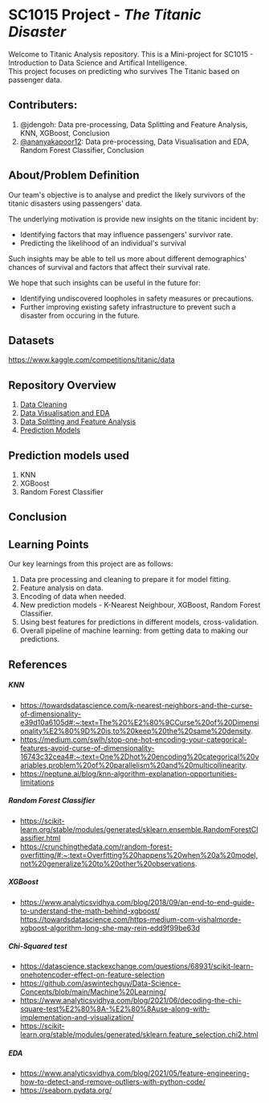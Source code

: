 # SC1015 Project - *The Titanic Disaster*

Welcome to Titanic Analysis repository.
This is a Mini-project for SC1015 - Introduction to Data Science and Artifical Intelligence. <br>
This project focuses on predicting who survives The Titanic based on passenger data.

## Contributers:
1.  @jdengoh: Data pre-processing, Data Splitting and Feature Analysis, KNN, XGBoost, Conclusion
2.  [@ananyakapoor12](https://github.com/ananyakapoor12): Data pre-processing, Data Visualisation and EDA, Random Forest Classifier, Conclusion

## About/Problem Definition

Our team's objective is to analyse and predict the likely survivors of the titanic disasters using passengers' data.

The underlying motivation is provide new insights on the titanic incident by:
- Identifying factors that may influence passengers' survivor rate.
- Predicting the likelihood of an individual's survival

Such insights may be able to tell us more about different demographics' chances of survival and factors that affect their survival rate.

We hope that such insights can be useful in the future for:
- Identifying undiscovered loopholes in safety measures or precautions.
- Further improving existing safety infrastructure to prevent such a disaster from occuring in the future.

## Datasets
https://www.kaggle.com/competitions/titanic/data

## Repository Overview
1. [Data Cleaning](https://github.com/jdengoh/Titanic-Analysis/blob/main/Data%20Cleaning.ipynb)
2. [Data Visualisation and EDA](https://github.com/jdengoh/Titanic-Analysis/blob/main/Data%20Visualisation%20and%20EDA.ipynb)
3. [Data Splitting and Feature Analysis](https://github.com/jdengoh/Titanic-Analysis/blob/main/Data%20Splitting%20and%20Feature%20Analysis.ipynb)
4. [Prediction Models](https://github.com/jdengoh/Titanic-Analysis/blob/main/Prediction%20Models.ipynb)

## Prediction models used
1. KNN
2. XGBoost
3. Random Forest Classifier

## Conclusion

## Learning Points
Our key learnings from this project are as follows:

1. Data pre processing and cleaning to prepare it for model fitting.
2. Feature analysis on data.
3. Encoding of data when needed.
4. New prediction models - K-Nearest Neighbour, XGBoost, Random Forest Classifier.
5. Using best features for predictions in different models, cross-validation.
6. Overall pipeline of machine learning: from getting data to making our predictions.

## References

##### KNN
- https://towardsdatascience.com/k-nearest-neighbors-and-the-curse-of-dimensionality-e39d10a6105d#:~:text=The%20%E2%80%9CCurse%20of%20Dimensionality%E2%80%9D%20is,to%20keep%20the%20same%20density.
- https://medium.com/swlh/stop-one-hot-encoding-your-categorical-features-avoid-curse-of-dimensionality-16743c32cea4#:~:text=One%2Dhot%20encoding%20categorical%20variables,problem%20of%20parallelism%20and%20multicollinearity.
- https://neptune.ai/blog/knn-algorithm-explanation-opportunities-limitations

##### Random Forest Classifier
- https://scikit-learn.org/stable/modules/generated/sklearn.ensemble.RandomForestClassifier.html
- https://crunchingthedata.com/random-forest-overfitting/#:~:text=Overfitting%20happens%20when%20a%20model,not%20generalize%20to%20other%20observations.

##### XGBoost
- https://www.analyticsvidhya.com/blog/2018/09/an-end-to-end-guide-to-understand-the-math-behind-xgboost/
https://towardsdatascience.com/https-medium-com-vishalmorde-xgboost-algorithm-long-she-may-rein-edd9f99be63d

##### Chi-Squared test
- https://datascience.stackexchange.com/questions/68931/scikit-learn-onehotencoder-effect-on-feature-selection
- https://github.com/aswintechguy/Data-Science-Concepts/blob/main/Machine%20Learning/
- https://www.analyticsvidhya.com/blog/2021/06/decoding-the-chi-square-test%E2%80%8A-%E2%80%8Ause-along-with-implementation-and-visualization/
- https://scikit-learn.org/stable/modules/generated/sklearn.feature_selection.chi2.html

##### EDA
- https://www.analyticsvidhya.com/blog/2021/05/feature-engineering-how-to-detect-and-remove-outliers-with-python-code/
- https://seaborn.pydata.org/
